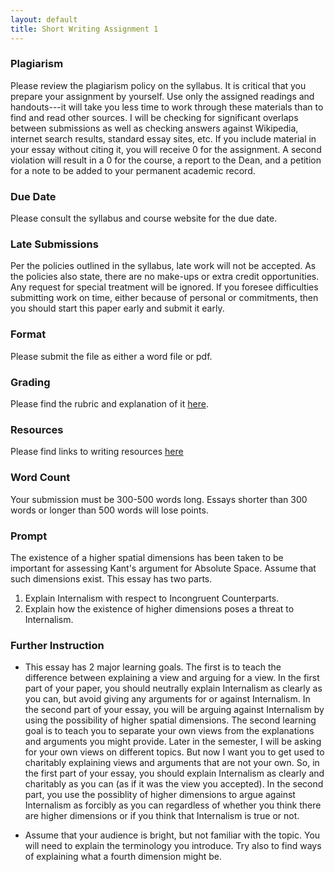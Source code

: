 ```yaml
---
layout: default
title: Short Writing Assignment 1
---
```



### Plagiarism

Please review the plagiarism policy on the syllabus. It is critical that you prepare your assignment by yourself. Use only the assigned readings and handouts---it will take you less time to work through these materials than to find and read other sources. I will be checking for significant overlaps between submissions as well as checking answers against Wikipedia, internet search results, standard essay sites, etc. If you include material in your essay without citing it, you will receive 0 for the assignment. A second violation will result in a 0 for the course, a report to the Dean, and a petition for a note to be added to your permanent academic record. 

### Due Date
Please consult the syllabus and course website for the due date.

### Late Submissions

Per the policies outlined in the syllabus, late work will not be accepted. As the policies also state, there are no make-ups or extra credit opportunities. Any request for special treatment will be ignored. If you foresee difficulties submitting work on time, either because of personal or commitments, then you should start this paper early and submit it early. 

### Format
Please submit the file as either a word file or pdf.

### Grading
Please find the rubric and explanation of it [here](/Teaching/Grading/).

### Resources
Please find links to writing resources [here](/Teaching/Resources/)

### Word Count

Your submission must be 300-500 words long. Essays shorter than 300 words or longer than 500 words will lose points. 

### Prompt 

The existence of a higher spatial dimensions has been taken to be important for assessing Kant's argument for Absolute Space. Assume that such dimensions exist. This essay has two parts. 

1. Explain Internalism with respect to Incongruent Counterparts.  
2. Explain how the existence of higher dimensions poses a threat to Internalism.
 


### Further Instruction

+ This essay has 2 major learning goals. The first is to teach the difference between explaining a view and arguing for a view. In the first part of your paper, you should neutrally explain Internalism as clearly as you can, but avoid giving any arguments for or against Internalism. In the second part of your essay, you will be arguing against Internalism by using the possibility of higher spatial dimensions. The second learning goal is to teach you to separate your own views from the explanations and arguments you might provide. Later in the semester, I will be asking for your own views on different topics. But now I want you to get used to charitably explaining views and arguments that are not your own. So, in the first part of your essay, you should explain Internalism as clearly and charitably as you can (as if it was the view you accepted). In the second part, you use the possiblity of higher dimensions to argue against Internalism as forcibly as you can regardless of whether you think there are higher dimensions or if you think that Internalism is true or not. 

+ Assume that your audience is bright, but not familiar with the topic. You will need to explain the terminology you introduce. Try also to find ways of explaining what a fourth dimension might be.   




